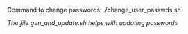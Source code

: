 Command to change passwords:    ./change_user_passwds.sh

*The file gen_and_update.sh helps with updating passwords*